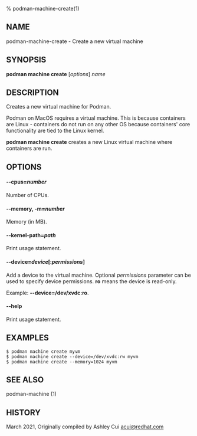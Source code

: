 % podman-machine-create(1)

## NAME
podman\-machine\-create - Create a new virtual machine

## SYNOPSIS
**podman machine create** [*options*] *name*

## DESCRIPTION

Creates a new virtual machine for Podman.

Podman on MacOS requires a virtual machine. This is because containers are Linux -
containers do not run on any other OS because containers' core functionality are
tied to the Linux kernel.

**podman machine create** creates a new Linux virtual machine where containers are run.

## OPTIONS

#### **--cpus**=*number*

Number of CPUs.

#### **--memory**, **-m**=*number*

Memory (in MB).

#### **--kernel-path**=*path*

Print usage statement.

#### **--device**=_device_[**:**_permissions_]

Add a device to the virtual machine. Optional *permissions* parameter
can be used to specify device permissions. **ro** means the device is read-only.

Example: **--device=/dev/xvdc:ro**.

#### **--help**

Print usage statement.

## EXAMPLES

```
$ podman machine create myvm
$ podman machine create --device=/dev/xvdc:rw myvm
$ podman machine create --memory=1024 myvm
```

## SEE ALSO
podman-machine (1)

## HISTORY
March 2021, Originally compiled by Ashley Cui <acui@redhat.com>
